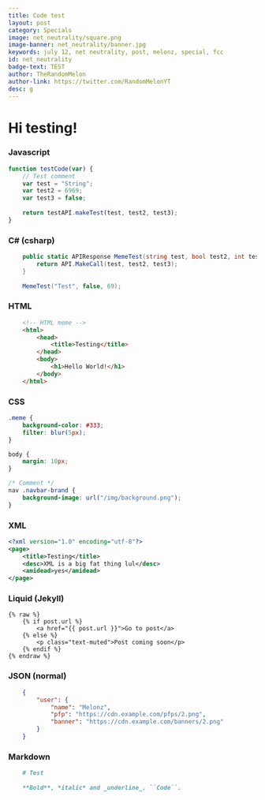 ```yaml
---
title: Code test
layout: post
category: Specials
image: net_neutrality/square.png
image-banner: net_neutrality/banner.jpg
keywords: july 12, net neutrality, post, melonz, special, fcc
id: net_neutrality
badge-text: TEST
author: TheRandomMelon
author-link: https://twitter.com/RandomMelonYT
desc: g
---
```


# Hi testing!

### Javascript
```js
function testCode(var) {
	// Test comment
	var test = "String";
	var test2 = 6969;
	var test3 = false;
	
	return testAPI.makeTest(test, test2, test3);
}
```

### C# (csharp)
```csharp
	public static APIResponse MemeTest(string test, bool test2, int test3) {
		return API.MakeCall(test, test2, test3);
	}
	
	MemeTest("Test", false, 69);
```

### HTML
```html
	<!-- HTML meme -->
	<html>
		<head>
			<title>Testing</title>
		</head>
		<body>
			<h1>Hello World!</h1>
		</body>
	</html>
```

### CSS
```css
.meme {
	background-color: #333;
	filter: blur(5px);
}

body {
	margin: 10px;
}

/* Comment */
nav .navbar-brand {
	background-image: url("/img/background.png");
}
```

### XML
```xml
<?xml version="1.0" encoding="utf-8"?>
<page>
	<title>Testing</title>
	<desc>XML is a big fat thing lul</desc>
	<amidead>yes</amidead>
</page>
```

### Liquid (Jekyll)

```liquid
{% raw %}
	{% if post.url %}
		<a href="{{ post.url }}">Go to post</a>
	{% else %}
		<p class="text-muted">Post coming soon</p>
	{% endif %}
{% endraw %}
```

### JSON (normal)

```json
	{
		"user": {
			"name": "Melonz",
			"pfp": "https://cdn.example.com/pfps/2.png",
			"banner": "https://cdn.example.com/banners/2.png"
		}
	}
```

### Markdown

```markdown
	# Test
	
	**Bold**, *italic* and _underline_. ``Code``.
```
